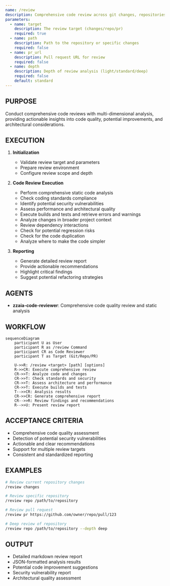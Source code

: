 ```yaml
---
name: /review
description: Comprehensive code review across git changes, repositories, and pull requests
parameters:
  - name: target
    description: The review target (changes/repo/pr)
    required: true
  - name: path
    description: Path to the repository or specific changes
    required: false
  - name: pr_url
    description: Pull request URL for review
    required: false
  - name: depth
    description: Depth of review analysis (light/standard/deep)
    required: false
    default: standard
---
```


## PURPOSE

Conduct comprehensive code reviews with multi-dimensional analysis, providing actionable insights into code quality, potential improvements, and architectural considerations.

## EXECUTION

1. **Initialization**

   - Validate review target and parameters
   - Prepare review environment
   - Configure review scope and depth

2. **Code Review Execution**

   - Perform comprehensive static code analysis
   - Check coding standards compliance
   - Identify potential security vulnerabilities
   - Assess performance and architectural quality
   - Execute builds and tests and retrieve errors and warnings
   - Analyze changes in broader project context
   - Review dependency interactions
   - Check for potential regression risks
   - Check for the code duplication
   - Analyze where to make the code simpler

3. **Reporting**
   - Generate detailed review report
   - Provide actionable recommendations
   - Highlight critical findings
   - Suggest potential refactoring strategies

## AGENTS

- **zzaia-code-reviewer**: Comprehensive code quality review and static analysis

## WORKFLOW

```mermaid
sequenceDiagram
    participant U as User
    participant R as /review Command
    participant CR as Code Reviewer
    participant T as Target (Git/Repo/PR)

    U->>R: /review <target> [path] [options]
    R->>CR: Execute comprehensive review
    CR->>T: Analyze code and changes
    CR->>T: Check standards and security
    CR->>T: Assess architecture and performance
    CR->>T: Execute builds and tests
    T-->>CR: Analysis results
    CR->>CR: Generate comprehensive report
    CR-->>R: Review findings and recommendations
    R-->>U: Present review report
```

## ACCEPTANCE CRITERIA

- Comprehensive code quality assessment
- Detection of potential security vulnerabilities
- Actionable and clear recommendations
- Support for multiple review targets
- Consistent and standardized reporting

## EXAMPLES

```bash
# Review current repository changes
/review changes

# Review specific repository
/review repo /path/to/repository

# Review pull request
/review pr https://github.com/owner/repo/pull/123

# Deep review of repository
/review repo /path/to/repository --depth deep
```

## OUTPUT

- Detailed markdown review report
- JSON-formatted analysis results
- Potential code improvement suggestions
- Security vulnerability report
- Architectural quality assessment
